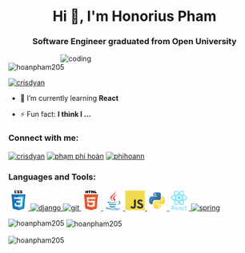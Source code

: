 <h1 align="center">Hi 👋, I'm Honorius Pham</h1>
<h3 align="center">Software Engineer graduated from Open University</h3>
<img align="right" alt="coding" width="400" src="https://i.gifer.com/39Cg.gif">

<p align="left"> <img src="https://komarev.com/ghpvc/?username=hoanpham205&label=Profile%20views&color=0e75b6&style=flat" alt="hoanpham205" /> </p>

<p align="left"> <a href="https://twitter.com/crisdyan" target="blank"><img src="https://img.shields.io/twitter/follow/crisdyan?logo=twitter&style=for-the-badge" alt="crisdyan" /></a> </p>

- 🌱 I’m currently learning **React**

- ⚡ Fun fact: **I think I ...**

<h3 align="left">Connect with me:</h3>
<p align="left">
<a href="https://twitter.com/crisdyan" target="blank"><img align="center" src="https://raw.githubusercontent.com/rahuldkjain/github-profile-readme-generator/master/src/images/icons/Social/twitter.svg" alt="crisdyan" height="30" width="40" /></a>
<a href="https://fb.com/phạm phi hoàn" target="blank"><img align="center" src="https://raw.githubusercontent.com/rahuldkjain/github-profile-readme-generator/master/src/images/icons/Social/facebook.svg" alt="phạm phi hoàn" height="30" width="40" /></a>
<a href="https://instagram.com/phihoann" target="blank"><img align="center" src="https://raw.githubusercontent.com/rahuldkjain/github-profile-readme-generator/master/src/images/icons/Social/instagram.svg" alt="phihoann" height="30" width="40" /></a>
</p>

<h3 align="left">Languages and Tools:</h3>
<p align="left"> <a href="https://www.w3schools.com/css/" target="_blank" rel="noreferrer"> <img src="https://raw.githubusercontent.com/devicons/devicon/master/icons/css3/css3-original-wordmark.svg" alt="css3" width="40" height="40"/> </a> <a href="https://www.djangoproject.com/" target="_blank" rel="noreferrer"> <img src="https://cdn.worldvectorlogo.com/logos/django.svg" alt="django" width="40" height="40"/> </a> <a href="https://git-scm.com/" target="_blank" rel="noreferrer"> <img src="https://www.vectorlogo.zone/logos/git-scm/git-scm-icon.svg" alt="git" width="40" height="40"/> </a> <a href="https://www.w3.org/html/" target="_blank" rel="noreferrer"> <img src="https://raw.githubusercontent.com/devicons/devicon/master/icons/html5/html5-original-wordmark.svg" alt="html5" width="40" height="40"/> </a> <a href="https://www.java.com" target="_blank" rel="noreferrer"> <img src="https://raw.githubusercontent.com/devicons/devicon/master/icons/java/java-original.svg" alt="java" width="40" height="40"/> </a> <a href="https://developer.mozilla.org/en-US/docs/Web/JavaScript" target="_blank" rel="noreferrer"> <img src="https://raw.githubusercontent.com/devicons/devicon/master/icons/javascript/javascript-original.svg" alt="javascript" width="40" height="40"/> </a> <a href="https://www.python.org" target="_blank" rel="noreferrer"> <img src="https://raw.githubusercontent.com/devicons/devicon/master/icons/python/python-original.svg" alt="python" width="40" height="40"/> </a> <a href="https://reactjs.org/" target="_blank" rel="noreferrer"> <img src="https://raw.githubusercontent.com/devicons/devicon/master/icons/react/react-original-wordmark.svg" alt="react" width="40" height="40"/> </a> <a href="https://spring.io/" target="_blank" rel="noreferrer"> <img src="https://www.vectorlogo.zone/logos/springio/springio-icon.svg" alt="spring" width="40" height="40"/> </a> </p>

<p><img align="left" src="https://github-readme-stats.vercel.app/api/top-langs?username=hoanpham205&show_icons=true&locale=en&layout=compact" alt="hoanpham205" /></p>

<p>&nbsp;<img align="center" src="https://github-readme-stats.vercel.app/api?username=hoanpham205&show_icons=true&locale=en" alt="hoanpham205" /></p>

<p><img align="center" src="https://github-readme-streak-stats.herokuapp.com/?user=hoanpham205&" alt="hoanpham205" /></p>
